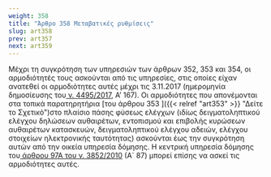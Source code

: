 ```yaml
---
weight: 358
title: "Άρθρο 358 Μεταβατικές ρυθμίσεις"
slug: art358
prev: art357
next: art359
---
```


Μέχρι τη συγκρότηση των υπηρεσιών των άρθρων 352, 353 και 354, οι αρμοδιότητές τους ασκούνται από τις υπηρεσίες, στις οποίες είχαν ανατεθεί οι αρμοδιότητες αυτές μέχρι τις 3.11.2017 (ημερομηνία δημοσίευσης του<a href="https://ia37rg02wpsa01.blob.core.windows.net/fek/01/2017/20170100167.pdf" title="Δείτε το Σχετικό"> ν. 4495/2017</a>, Α’ 167). Οι αρμοδιότητες που απονέμονται στα τοπικά παρατηρητήρια [του άρθρου 353 ]({{< relref "art353" >}} "Δείτε το Σχετικό")στο πλαίσιο πάσης φύσεως ελέγχων (ιδίως δειγματοληπτικού ελέγχου δηλώσεων αυθαιρέτων, εντοπισμού και επιβολής κυρώσεων αυθαιρέτων κατασκευών, δειγματοληπτικού ελέγχου αδειών, ελέγχου στοιχείων ηλεκτρονικής ταυτότητας) ασκούνται έως την συγκρότηση αυτών από την οικεία υπηρεσία δόμησης. Η κεντρική υπηρεσία δόμησης του<a href="https://ia37rg02wpsa01.blob.core.windows.net/fek/01/2010/20100100087.pdf" title="Δείτε το Σχετικό"> άρθρου 97Α του ν. 3852/2010</a> (Α\` 87) μπορεί επίσης να ασκεί τις αρμοδιότητες αυτές.


